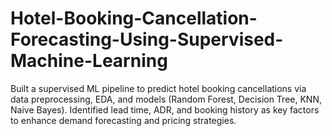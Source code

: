 # Hotel-Booking-Cancellation-Forecasting-Using-Supervised-Machine-Learning
Built a supervised ML pipeline to predict hotel booking cancellations via data preprocessing, EDA, and models (Random Forest, Decision Tree, KNN, Naive Bayes). Identified lead time, ADR, and booking history as key factors to enhance demand forecasting and pricing strategies.
